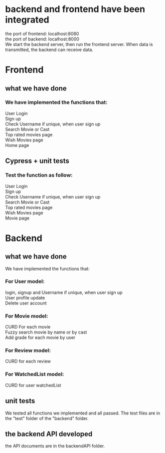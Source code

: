 # backend and frontend have been integrated
the port of frontend: localhost:8080  
the port of backend: localhost:8000  
We start the backend server, then run the frontend server. When data is transmitted, the backend can receive data.

# Frontend
## what we have done
### We have implemented the functions that:  
User Login  
Sign up  
Check Username if unique, when user sign up  
Search Movie or Cast\
Top rated movies page\
Wish Movies page\
Home page
## Cypress + unit tests
### Test the function as follow:  
User Login  
Sign up  
Check Username if unique, when user sign up  
Search Movie or Cast\
Top rated movies page\
Wish Movies page\
Movie page
# Backend
## what we have done
We have implemented the functions that:  
### For User model:  
login, signup and Username if unique, when user sign up  
User profile update  
Delete user account  
### For Movie model:
CURD For each movie  
Fuzzy search movie by name or by cast  
Add grade for each movie by user  
### For Review model:
CURD for each review  
### For WatchedList model:
CURD for user watchedList  
## unit tests
We tested all functions we implemented and all passed. The test files are in the "test" folder of the "backend" folder.  
## the backend API developed
the API documents are in the backendAPI folder.

